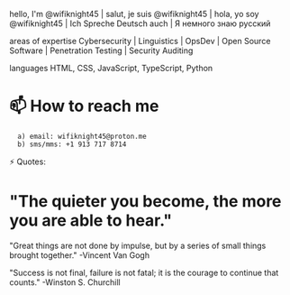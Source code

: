 hello, I'm @wifiknight45 | salut, je suis @wifiknight45 | hola, yo soy @wifiknight45 | Ich Spreche Deutsch auch | Я немного знаю русский

areas of expertise
Cybersecurity | Linguistics | OpsDev | Open Source Software | Penetration Testing | Security Auditing 

languages
HTML, CSS, JavaScript, TypeScript, Python 

# 📫 How to reach me
      a) email: wifiknight45@proton.me
      b) sms/mms: +1 913 717 8714
  
⚡ Quotes:
  
# "The quieter you become, the more you are able to hear."


"Great things are not done by impulse, but by a series of small things brought together." -Vincent Van Gogh

  "Success is not final, failure is not fatal; it is the courage to continue that counts." -Winston S. Churchill


<!---
wifiknight45/wifiknight45 is a ✨ special ✨ repository because its `README.md` (this file) appears on your GitHub profile.
You can click the Preview link to take a look at your changes.
--->
